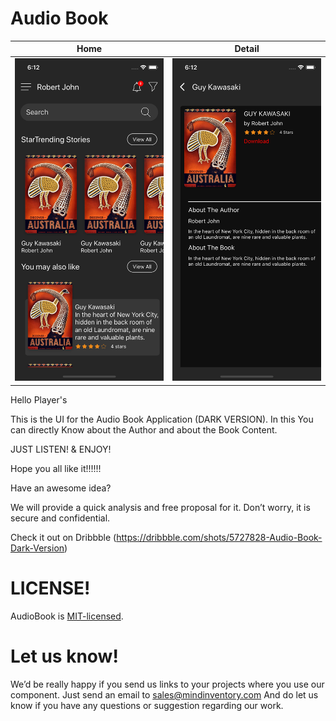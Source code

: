 # Audio Book

| Home                        | Detail                      |
| --------------------------- | --------------------------- |
| ![image](/media/Home.png)   | ![image](/media/Detail.png) | 

Hello Player's

This is the UI for the Audio Book Application (DARK VERSION).
In this You can directly Know about the Author and about the Book Content.

JUST LISTEN! & ENJOY!

Hope you all like it!!!!!!

Have an awesome idea? 

We will provide a quick analysis and free proposal for it. Don’t worry, it is secure and confidential.

Check it out on Dribbble (https://dribbble.com/shots/5727828-Audio-Book-Dark-Version)


# LICENSE!

AudioBook is [MIT-licensed](https://git.mindinventory.com/react-native/samples/audiobookui/blob/master/LICENSE).

# Let us know!
We’d be really happy if you send us links to your projects where you use our component. Just send an email to sales@mindinventory.com And do let us know if you have any questions or suggestion regarding our work.
